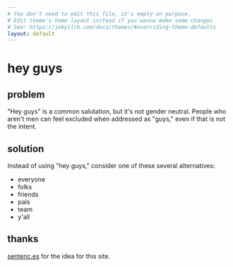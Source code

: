 ```yaml
---
# You don't need to edit this file, it's empty on purpose.
# Edit theme's home layout instead if you wanna make some changes
# See: https://jekyllrb.com/docs/themes/#overriding-theme-defaults
layout: default
---
```


<div class="container">
  <div class="page-header" id="banner">
    <div class="row">
      <div class="col-lg-8 col-md-7 col-sm-6">
        <h1>hey guys</h1>
        <h2>problem</h2>
        <p class="lead">"Hey guys" is a common salutation, but it's not gender neutral. People who aren't men can feel excluded when addressed as "guys," even if that is not the intent.</p>
        <h2>solution</h2>
        <p class="lead">Instead of using "hey guys," consider one of these several alternatives:</p>
        <ul>
          <li>everyone</li>
          <li>folks</li>
          <li>friends</li>
          <li>pals</li>
          <li>team</li>
          <li>y'all</li>
        </ul>
        <h2>thanks</h2>
        <p class="lead"><a href="http://sentenc.es/">sentenc.es</a> for the idea for this site.</p>
      </div>
    </div>
  </div>
</div>
